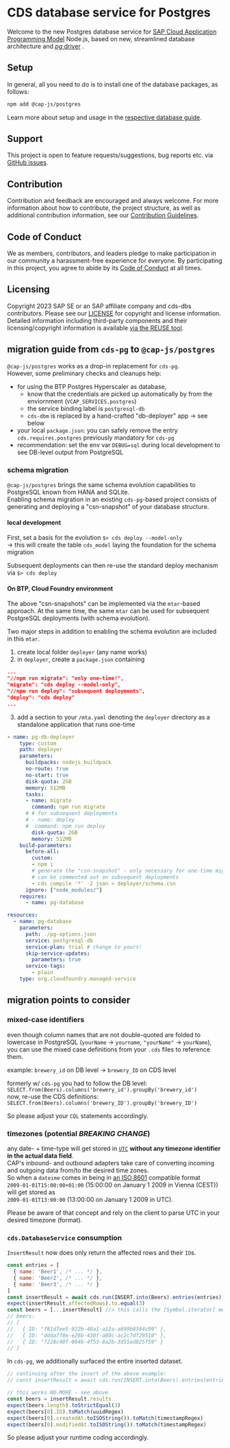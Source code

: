 # CDS database service for Postgres

Welcome to the new Postgres database service for [SAP Cloud Application Programming Model](https://cap.cloud.sap) Node.js, based on new, streamlined database architecture and [*pg* driver](https://www.npmjs.com/package/pg) .

## Setup

In general, all you need to do is to install one of the database packages, as follows:


```sh
npm add @cap-js/postgres
```

Learn more about setup and usage in the [respective database guide](https://cap.cloud.sap/docs/guides/databases-postgres).


## Support

This project is open to feature requests/suggestions, bug reports etc. via [GitHub issues](https://github.com/cap-js/cds-dbs/issues).

## Contribution

Contribution and feedback are encouraged and always welcome. For more information about how to contribute, the project structure, as well as additional contribution information, see our [Contribution Guidelines](CONTRIBUTING.md).

## Code of Conduct

We as members, contributors, and leaders pledge to make participation in our community a harassment-free experience for everyone. By participating in this project, you agree to abide by its [Code of Conduct](CODE_OF_CONDUCT.md) at all times.

## Licensing

Copyright 2023 SAP SE or an SAP affiliate company and cds-dbs contributors. Please see our [LICENSE](LICENSE) for copyright and license information. Detailed information including third-party components and their licensing/copyright information is available [via the REUSE tool](https://api.reuse.software/info/github.com/cap-js/cds-dbs).

## migration guide from `cds-pg` to `@cap-js/postgres`

`@cap-js/postgres` works as a drop-in replacement for `cds-pg`.  
However, some preliminary checks and cleanups help:

- for using the BTP Postgres Hyperscaler as database, 
  - know that the credentials are picked up automatically by from the enviornment (`VCAP_SERVICES.postgres`)
  - the service binding label is `postgresql-db`
  - `cds-dbm` is replaced by a hand-crafted "db-deployer" app &rarr; see below
- your local `package.json`: you can safely remove the entry `cds.requires.postgres` previously mandatory for `cds-pg`
- recommendation: set the env var `DEBUG=sql` during local development to see DB-level output from PostgreSQL

### schema migration

`@cap-js/postgres` brings the same schema evolution capabilities to PostgreSQL known from HANA and SQLite.  
Enabling schema migration in an existing `cds-pg`-based project consists of generating and deploying a "csn-snapshot" of your database structure.

#### local development

First, set a basis for the evolution
`$> cds deploy --model-only`  
&rarr; this will create the table `cds_model` laying the foundation for the schema migration

Subsequent deployments can then re-use the standard deploy mechanism via `$> cds deploy`

#### On BTP, Cloud Foundry environment

The above "csn-snapshots" can be implemented via the `mtar`-based approach. At the same time, the same `mtar` can be used for subsequent PostgreSQL deployments (with schema evolution).

Two major steps in addition to enabling the schema evolution are included in this `mtar`.

1. create local folder `deployer` (any name works)
2. in `deployer`, create a `package.json` containing

  ```json
  ...
  "//npm run migrate": "only one-time!",
  "migrate": "cds deploy --model-only",
  "//npm run deploy": "subsequent deployments",
  "deploy": "cds deploy"
  ...
  ```

3. add a section to your `/mta.yaml` denoting the `deployer` directory as a standalone application that runs one-time

```yaml
- name: pg-db-deployer
    type: custom
    path: deployer
    parameters:
      buildpacks: nodejs_buildpack
      no-route: true
      no-start: true
      disk-quota: 2GB
      memory: 512MB
      tasks:
      - name: migrate
        command: npm run migrate
      # # for subsequent deployments
      # - name: deploy
      #  command: npm run deploy
        disk-quota: 2GB
        memory: 512MB
    build-parameters:
      before-all:
        custom: 
        - npm i
        # generate the "csn-snapshot" - only necessary for one-time migration,
        # can be commented out on subsequent deployments
        - cds compile '*' -2 json > deployer/schema.csn
      ignore: ["node_modules/"]
    requires:
      - name: pg-database

resources:
  - name: pg-database
    parameters:
      path: ./pg-options.json
      service: postgresql-db
      service-plan: trial # change to yours!
      skip-service-updates:
        parameters: true
      service-tags:
        - plain
    type: org.cloudfoundry.managed-service
```

## migration points to consider

### mixed-case identifiers

even though column names that are not double-quoted are folded to lowercase in PostgreSQL (`yourName` -> `yourname`, `"yourName"` -> `yourName`),  
you can use the mixed case definitions from your `.cds` files to reference them.  

example: `brewery_id` on DB level -> `brewery_ID` on CDS level

formerly w/ `cds-pg` you had to follow the DB level: `SELECT.from(Beers).columns('brewery_id').groupBy('brewery_id')`  
now, re-use the CDS definitions: `SELECT.from(Beers).columns('brewery_ID').groupBy('brewery_ID')`

So please adjust your `CQL` statements accordingly.

### timezones (potential _**BREAKING CHANGE**_)

any date- + time-type will get stored in [`UTC`](https://en.wikipedia.org/wiki/Coordinated_Universal_Time) **without any timezone identifier in the actual data field**.  
CAP's inbound- and outbound adapters take care of converting incoming and outgoing data from/to the desired time zones.  
So when a `dateime` comes in being in [an ISO 8601](https://en.wikipedia.org/wiki/ISO_8601) compatible format  
  `2009-01-01T15:00:00+01:00` (15:00:00 on January 1 2009 in Vienna (CEST))  
will get stored as  
  `2009-01-01T13:00:00` (13:00:00 on January 1 2009 in UTC).

Please be aware of that concept and rely on the client to parse UTC in your desired timezone (format).

### `cds.DatabaseService` consumption

`InsertResult` now does only return the affected rows and their `ID`s.

```js
const entries = [
  { name: 'Beer1', /* ... */ },
  { name: 'Beer2', /* ... */ },
  { name: 'Beer3', /* ... */ }
]
const insertResult = await cds.run(INSERT.into(Beers).entries(entries))
expect(insertResult.affectedRows).to.equal(3)
const beers = [...insertResult] //> this calls the [Symbol.iterator] method of the insert result
// beers:
// [ 
//   { ID: "f81d7ee5-922b-48a1-a12a-a899b8594c99" }, 
//   { ID: "ddda7f8e-e26b-430f-a80c-ac2c7df29510" },
//   { ID: "7228c40f-0046-4f53-8a2b-3d55ad825f59" }
// ]
```

In `cds-pg`, we additionally surfaced the entire inserted dataset.

```js
// continuing after the insert of the above example:
// const insertResult = await cds.run(INSERT.into(Beers).entries(entries))

// this works NO MORE - see above
const beers = insertResult.results
expect(beers.length).toStrictEqual(3)
expect(beers[0].ID).toMatch(uuidRegex)
expect(beers[0].createdAt.toISOString()).toMatch(timestampRegex)
expect(beers[0].modifiedAt.toISOString()).toMatch(timestampRegex)
```

So please adjust your runtime coding accordingly.
